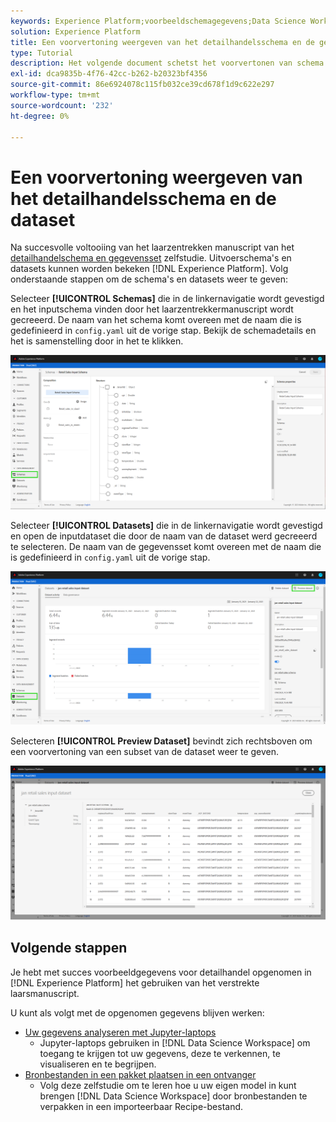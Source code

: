 ```yaml
---
keywords: Experience Platform;voorbeeldschemagegevens;Data Science Workspace;populaire onderwerpen
solution: Experience Platform
title: Een voorvertoning weergeven van het detailhandelsschema en de gegevensset
type: Tutorial
description: Het volgende document schetst het voorvertonen van schema's en datasets op Adobe Experience Platform.
exl-id: dca9835b-4f76-42cc-b262-b20323bf4356
source-git-commit: 86e6924078c115fb032ce39cd678f1d9c622e297
workflow-type: tm+mt
source-wordcount: '232'
ht-degree: 0%

---
```


# Een voorvertoning weergeven van het detailhandelsschema en de dataset

Na succesvolle voltooiing van het laarzentrekken manuscript van het [detailhandelschema en gegevensset](./create-retails-sales-dataset.md) zelfstudie. Uitvoerschema&#39;s en datasets kunnen worden bekeken [!DNL Experience Platform]. Volg onderstaande stappen om de schema&#39;s en datasets weer te geven:

Selecteer **[!UICONTROL Schemas]** die in de linkernavigatie wordt gevestigd en het inputschema vinden door het laarzentrekkermanuscript wordt gecreeerd. De naam van het schema komt overeen met de naam die is gedefinieerd in `config.yaml` uit de vorige stap. Bekijk de schemadetails en het is samenstelling door in het te klikken.

![](../images/models-recipes/access-data/schema.PNG)

Selecteer **[!UICONTROL Datasets]** die in de linkernavigatie wordt gevestigd en open de inputdataset die door de naam van de dataset werd gecreeerd te selecteren. De naam van de gegevensset komt overeen met de naam die is gedefinieerd in `config.yaml` uit de vorige stap.

![](../images/models-recipes/access-data/dataset.PNG)

Selecteren **[!UICONTROL Preview Dataset]** bevindt zich rechtsboven om een voorvertoning van een subset van de dataset weer te geven.

![](../images/models-recipes/access-data/preview.PNG)

## Volgende stappen

Je hebt met succes voorbeeldgegevens voor detailhandel opgenomen in [!DNL Experience Platform] het gebruiken van het verstrekte laarsmanuscript.

U kunt als volgt met de opgenomen gegevens blijven werken:
- [Uw gegevens analyseren met Jupyter-laptops](../jupyterlab/analyze-your-data.md)
   - Jupyter-laptops gebruiken in [!DNL Data Science Workspace] om toegang te krijgen tot uw gegevens, deze te verkennen, te visualiseren en te begrijpen.
- [Bronbestanden in een pakket plaatsen in een ontvanger](./package-source-files-recipe.md)
   - Volg deze zelfstudie om te leren hoe u uw eigen model in kunt brengen [!DNL Data Science Workspace] door bronbestanden te verpakken in een importeerbaar Recipe-bestand.
